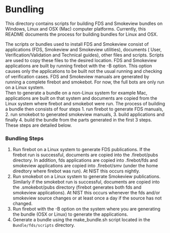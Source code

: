 #  Bundling

This directory contains scripts for building FDS and Smokeview bundles on Windows, Linux and OSX (Mac) computer platforms.
Currently, this README documents the process for building bundles for Linux and OSX.

The scripts or bundles used to install FDS and Smokeview consist of applications (FDS, Smokeview and Smokeview utilities), 
documents ( User, Verification/Validation and Technical guides), other files and scripts.
Scripts are used to copy these files to the desired location.  FDS and Smokeview applications are built by running
firebot  with the -B option.  This option causes only the applications to be built
not the usual running and checking of verification cases.  FDS and Smokeview manuals are generated
by running a complete firebot and smokebot. For now, the full bots are only run on a Linux system.  
Then to generate a bundle on a non-Linux system for example Mac, applications are built on that system and documents are copied
from the Linux system where firebot and smokebot were run.  The process of building a bundle then consists of four steps 1. run firebot to generate FDS manuals, 2. run smokebot to generated smokeview manuals, 3. build applications and finally 4. build the bundle from the parts generated in the first 3 steps.  These steps are detailed below.

### Bundling Steps

1. Run firebot on a Linux system to generate FDS publications. If the firebot run is successful, documents are copied into the .firebot/pubs directory.  In addition, fds applications are copied into .firebot/fds and smokeview applications are copied into .firebot/smv (under the home diredtory where firebot was run).
At NIST this occurs nightly.
2. Run smokebot on a Linux system to generate Smokeview publications. Similarly if the smokebot run is successful, documents are copied into the .smokebot/pubs directory (firebot generates both fds and smokeview applications).
At NIST this occurs whenever the fds and/or smokeview source changes or at least once a day if the source has not changed.
3. Run firebot with the -B option on the system where you are generating  the bundle (OSX or Linux) to generate the applications. 
4. Generate a bundle using the make_bundle.sh script located in the `Bundle/fds/scripts` directory.
